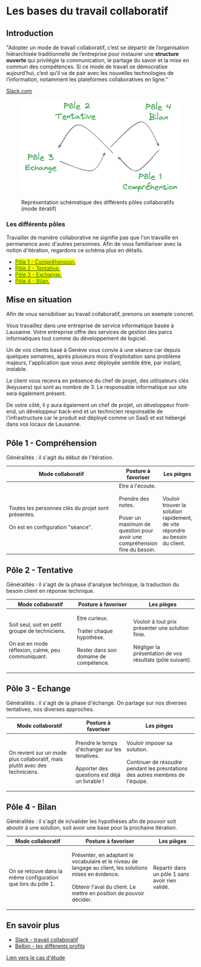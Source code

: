 # Les bases du travail collaboratif

## Introduction

"Adopter un mode de travail collaboratif, c’est se départir de l’organisation hiérarchisée traditionnelle de l’entreprise pour instaurer une **structure ouverte** qui privilégie la communication, le partage du savoir et la mise en commun des compétences. Si ce mode de travail se démocratise aujourd’hui, c’est qu’il va de pair avec les nouvelles technologies de l’information, notamment les plateformes collaboratives en ligne."

&#x20;                                                                                          [Slack.com](https://slack.com/intl/fr-fr/blog/collaboration/pourquoi-le-travail-collaboratif-est-un-cercle-vertueux)



<figure><img src="../../.gitbook/assets/image (10).png" alt=""><figcaption><p>Représentation schématique des différents pôles collaboratifs (mode itératif)</p></figcaption></figure>

### Les différents pôles <a href="#les-differents-poles" id="les-differents-poles"></a>

Travailler de manière collaborative ne signifie pas que l'on travaille en permanence avec d'autres personnes. Afin de vous familiariser avec la notion d'itération, regardons ce schéma plus en détails.

* [<mark style="color:green;">Pôle 1 - Compréhension.</mark>](les-bases-du-travail-collaboratif.md#pole-1-comprehension)
* [<mark style="color:green;">Pôle 2 - Tentative.</mark>](les-bases-du-travail-collaboratif.md#pole-2-tentative)
* [<mark style="color:green;">Pôle 3 - Exchange.</mark>](les-bases-du-travail-collaboratif.md#pole-3-echange)
* [<mark style="color:green;">Pôle 4 - Bilan.</mark>](les-bases-du-travail-collaboratif.md#pole-4-bilan)

## Mise en situation

Afin de vous sensibiliser au travail collaboratif, prenons un exemple concret.

Vous travaillez dans une entreprise de service informatique basée à Lausanne. Votre entreprise offre des services de gestion des parcs informatiques tout comme du développement de logiciel.

Un de vos clients basé à Genève vous convie à une séance car depuis quelques semaines, après plusieurs mois d'exploitation sans problème majeurs, l'application que vous avez déployée semble être, par instant, instable.

Le client vous recevra en présence du chef de projet, des utilisateurs clés (keyusers) qui sont au nombre de 3. Le responsable informatique sur site sera également présent.

De votre côté, il y aura également un chef de projet, un développeur front-end, un développeur back-end et un technicien responsable de l'infrastructure car le produit est déployé comme un SaaS et est hébergé dans vos locaux de Lausanne.

## Pôle 1 - Compréhension

Généralités : il s'agit du début de l'itération.

<table><thead><tr><th width="300">Mode collaboratif</th><th>Posture à favoriser</th><th>Les pièges</th></tr></thead><tbody><tr><td>Toutes les personnes clés du projet sont présentes.<br><br>On est en configuration "séance".</td><td>Etre à l'écoute. <br><br>Prendre des notes. <br><br>Poser un maximum de question pour avoir une compréhension fine du besoin.</td><td><br>Vouloir trouver la solution rapidement, de vite répondre au besoin du client.<br></td></tr></tbody></table>

## Pôle 2 - Tentative

Généralités : il s'agit de la phase d'analyse technique, la traduction du besoin client en réponse technique.

| Mode collaboratif                                                                                                | Posture à favoriser                                                                                 | Les pièges                                                                                                                |
| ---------------------------------------------------------------------------------------------------------------- | --------------------------------------------------------------------------------------------------- | ------------------------------------------------------------------------------------------------------------------------- |
| <p>Soit seul, soit en petit groupe de techniciens.<br><br>On est en mode réflexion, calme, peu communiquant.</p> | <p>Etre curieux.<br><br>Traiter chaque hypothèse.<br><br>Rester dans son domaine de compétence.</p> | <p>Vouloir à tout prix présenter une solution finie.<br><br>Négliger la présentation de vos résultats (pôle suivant).</p> |

## Pôle 3 - Echange

Généralités : il s'agit de la phase d'échange. On partage sur nos diverses tentatives, nos diverses approches.

| Mode collaboratif                                                           | Posture à favoriser                                                                                        | Les pièges                                                                                                                |
| --------------------------------------------------------------------------- | ---------------------------------------------------------------------------------------------------------- | ------------------------------------------------------------------------------------------------------------------------- |
| On revient sur un mode plus collaboratif, mais plutôt avec des techniciens. | <p>Prendre le temps d'échanger sur les tenatives.<br><br>Apporter des questions est déjà un livrable !</p> | <p>Vouloir imposer sa solution.<br><br>Continuer de résoudre pendant les présntations des autres membres de l'équipe.</p> |

## Pôle 4 - Bilan

Généralités : il s'agit de in/valider les hypothèses afin de pouvoir soit aboutir à une solution, soit avoir une base pour la prochaine itération.

| Mode collaboratif                                            | Posture à favoriser                                                                                                                                                                         | Les pièges                                      |
| ------------------------------------------------------------ | ------------------------------------------------------------------------------------------------------------------------------------------------------------------------------------------- | ----------------------------------------------- |
| On se retouve dans la même configuration que lors du pôle 1. | <p>Présenter, en adaptant le vocabulaire et le niveau de langage au client, les solutions mises en évidence.<br><br>Obtenir l'aval du client. Le mettre en position de pouvoir décider.</p> | Repartir dans un pôle 1 sans avoir rien validé. |

## En savoir plus

* [Slack - travail collaboratif](https://slack.com/intl/fr-fr/blog/collaboration/pourquoi-le-travail-collaboratif-est-un-cercle-vertueux)
* [Belbin - les différents profils](https://www.belbin.com/about/belbin-team-roles)

[Lien vers le cas d'étude](../../archives/2024-2025/laboratoires/une-iteration-cas-detude.md)
